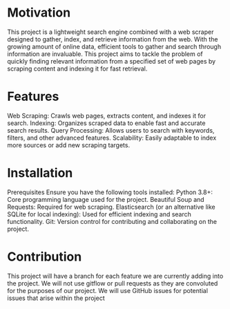 # Motivation
This project is a lightweight search engine combined with a web scraper designed to gather, index, and retrieve information from the web. With the growing amount of online data, efficient tools to gather and search through information are invaluable. This project aims to tackle the problem of quickly finding relevant information from a specified set of web pages by scraping content and indexing it for fast retrieval.

# Features
Web Scraping: Crawls web pages, extracts content, and indexes it for search.
Indexing: Organizes scraped data to enable fast and accurate search results.
Query Processing: Allows users to search with keywords, filters, and other advanced features.
Scalability: Easily adaptable to index more sources or add new scraping targets.

# Installation
Prerequisites
Ensure you have the following tools installed:
Python 3.8+: Core programming language used for the project.
Beautiful Soup and Requests: Required for web scraping.
Elasticsearch (or an alternative like SQLite for local indexing): Used for efficient indexing and search functionality.
Git: Version control for contributing and collaborating on the project.

# Contribution
This project will have a branch for each feature we are currently adding into the project.
We will not use gitflow or pull requests as they are convoluted for the purposes of our project.
We will use GitHub issues for potential issues that arise within the project
